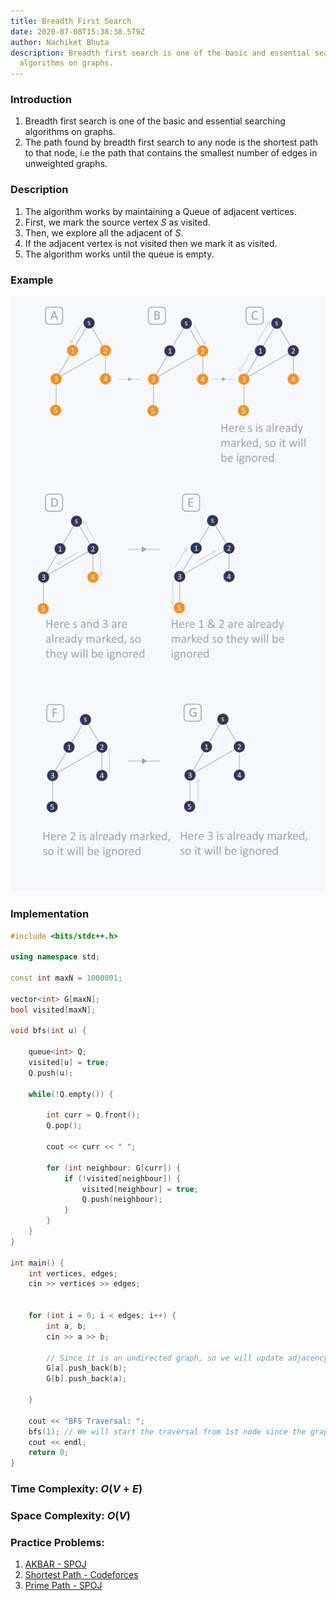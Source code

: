 ```yaml
---
title: Breadth First Search
date: 2020-07-08T15:38:38.579Z
author: Nachiket Bhuta
description: Breadth first search is one of the basic and essential searching
  algorithms on graphs.
---
```



### Introduction

1. Breadth first search is one of the basic and essential searching algorithms on graphs.
2. The path found by breadth first search to any node is the shortest path to that node, i.e the path that contains the smallest number of edges in unweighted graphs.

### Description

1. The algorithm works by maintaining a Queue of adjacent vertices.
2. First, we mark the source vertex $S$ as visited.
3. Then, we explore all the adjacent of $S$.
4. If the adjacent vertex is not visited then we mark it as visited.
5. The algorithm works until the queue is empty.

### Example

![Breadth First Search](0dbec9e.jpg "Breadth First Search")

### Implementation

```cpp
#include <bits/stdc++.h>

using namespace std;
	
const int maxN = 1000001;

vector<int> G[maxN];
bool visited[maxN];

void bfs(int u) {

	queue<int> Q;
	visited[u] = true;
	Q.push(u);

	while(!Q.empty()) {

		int curr = Q.front();
		Q.pop();

		cout << curr << " ";

		for (int neighbour: G[curr]) {
			if (!visited[neighbour]) {
				visited[neighbour] = true;
				Q.push(neighbour);
			}
		}
	}
}

int main() {
	int vertices, edges;
	cin >> vertices >> edges;

	
	for (int i = 0; i < edges; i++) {
		int a, b;
		cin >> a >> b;

		// Since it is an undirected graph, so we will update adjacency list of both nodes
		G[a].push_back(b);
		G[b].push_back(a);
			
	}

	cout << "BFS Traversal: ";
	bfs(1); // We will start the traversal from 1st node since the graph is 1-based
	cout << endl;
	return 0;
}
```

### Time Complexity: $O(V+E)$

### Space Complexity: $O(V)$

### Practice Problems:

1. [AKBAR - SPOJ](https://www.spoj.com/problems/AKBAR/)
2. [Shortest Path - Codeforces](http://codeforces.com/contest/59/problem/E)
3. [Prime Path - SPOJ](https://www.spoj.com/problems/PPATH/en/)